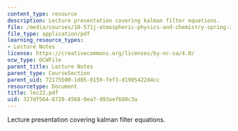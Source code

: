 ```yaml
---
content_type: resource
description: Lecture presentation covering kalman filter equations.
file: /media/courses/10-571j-atmospheric-physics-and-chemistry-spring-2006/327df564872845680ea7d93aef680c3a_lec22.pdf
file_type: application/pdf
learning_resource_types:
- Lecture Notes
license: https://creativecommons.org/licenses/by-nc-sa/4.0/
ocw_type: OCWFile
parent_title: Lecture Notes
parent_type: CourseSection
parent_uid: 72175500-1d85-0159-fef3-d1905422d4cc
resourcetype: Document
title: lec22.pdf
uid: 327df564-8728-4568-0ea7-d93aef680c3a
---
```

Lecture presentation covering kalman filter equations.
